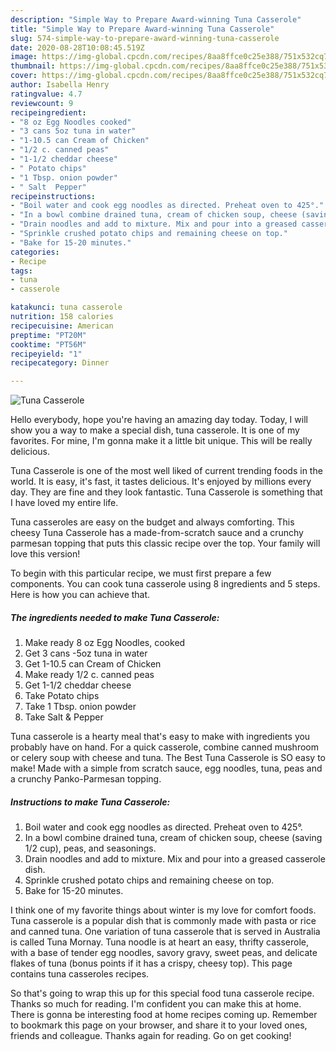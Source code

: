 ```yaml
---
description: "Simple Way to Prepare Award-winning Tuna Casserole"
title: "Simple Way to Prepare Award-winning Tuna Casserole"
slug: 574-simple-way-to-prepare-award-winning-tuna-casserole
date: 2020-08-28T10:08:45.519Z
image: https://img-global.cpcdn.com/recipes/8aa8ffce0c25e388/751x532cq70/tuna-casserole-recipe-main-photo.jpg
thumbnail: https://img-global.cpcdn.com/recipes/8aa8ffce0c25e388/751x532cq70/tuna-casserole-recipe-main-photo.jpg
cover: https://img-global.cpcdn.com/recipes/8aa8ffce0c25e388/751x532cq70/tuna-casserole-recipe-main-photo.jpg
author: Isabella Henry
ratingvalue: 4.7
reviewcount: 9
recipeingredient:
- "8 oz Egg Noodles cooked"
- "3 cans 5oz tuna in water"
- "1-10.5 can Cream of Chicken"
- "1/2 c. canned peas"
- "1-1/2 cheddar cheese"
- " Potato chips"
- "1 Tbsp. onion powder"
- " Salt  Pepper"
recipeinstructions:
- "Boil water and cook egg noodles as directed. Preheat oven to 425°."
- "In a bowl combine drained tuna, cream of chicken soup, cheese (saving 1/2 cup), peas, and seasonings."
- "Drain noodles and add to mixture. Mix and pour into a greased casserole dish."
- "Sprinkle crushed potato chips and remaining cheese on top."
- "Bake for 15-20 minutes."
categories:
- Recipe
tags:
- tuna
- casserole

katakunci: tuna casserole 
nutrition: 158 calories
recipecuisine: American
preptime: "PT20M"
cooktime: "PT56M"
recipeyield: "1"
recipecategory: Dinner

---
```



![Tuna Casserole](https://img-global.cpcdn.com/recipes/8aa8ffce0c25e388/751x532cq70/tuna-casserole-recipe-main-photo.jpg)

Hello everybody, hope you're having an amazing day today. Today, I will show you a way to make a special dish, tuna casserole. It is one of my favorites. For mine, I'm gonna make it a little bit unique. This will be really delicious.

Tuna Casserole is one of the most well liked of current trending foods in the world. It is easy, it's fast, it tastes delicious. It's enjoyed by millions every day. They are fine and they look fantastic. Tuna Casserole is something that I have loved my entire life.

Tuna casseroles are easy on the budget and always comforting. This cheesy Tuna Casserole has a made-from-scratch sauce and a crunchy parmesan topping that puts this classic recipe over the top. Your family will love this version!


To begin with this particular recipe, we must first prepare a few components. You can cook tuna casserole using 8 ingredients and 5 steps. Here is how you can achieve that.

<!--inarticleads1-->

##### The ingredients needed to make Tuna Casserole:

1. Make ready 8 oz Egg Noodles, cooked
1. Get 3 cans -5oz tuna in water
1. Get 1-10.5 can Cream of Chicken
1. Make ready 1/2 c. canned peas
1. Get 1-1/2 cheddar cheese
1. Take  Potato chips
1. Take 1 Tbsp. onion powder
1. Take  Salt &amp; Pepper


Tuna casserole is a hearty meal that&#39;s easy to make with ingredients you probably have on hand. For a quick casserole, combine canned mushroom or celery soup with cheese and tuna. The Best Tuna Casserole is SO easy to make! Made with a simple from scratch sauce, egg noodles, tuna, peas and a crunchy Panko-Parmesan topping. 

<!--inarticleads2-->

##### Instructions to make Tuna Casserole:

1. Boil water and cook egg noodles as directed. Preheat oven to 425°.
1. In a bowl combine drained tuna, cream of chicken soup, cheese (saving 1/2 cup), peas, and seasonings.
1. Drain noodles and add to mixture. Mix and pour into a greased casserole dish.
1. Sprinkle crushed potato chips and remaining cheese on top.
1. Bake for 15-20 minutes.


I think one of my favorite things about winter is my love for comfort foods. Tuna casserole is a popular dish that is commonly made with pasta or rice and canned tuna. One variation of tuna casserole that is served in Australia is called Tuna Mornay. Tuna noodle is at heart an easy, thrifty casserole, with a base of tender egg noodles, savory gravy, sweet peas, and delicate flakes of tuna (bonus points if it has a crispy, cheesy top). This page contains tuna casseroles recipes. 

So that's going to wrap this up for this special food tuna casserole recipe. Thanks so much for reading. I'm confident you can make this at home. There is gonna be interesting food at home recipes coming up. Remember to bookmark this page on your browser, and share it to your loved ones, friends and colleague. Thanks again for reading. Go on get cooking!
